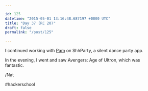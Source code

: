 ```yaml
---

id: 125
datetime: "2015-05-01 13:16:48.687197 +0000 UTC"
title: "Day 37 (RC 20)"
draft: false
permalink: "/post/125"

---
```


I continued working with [Pam](http://thewebivore.com/recurse-center-week-11/) on ShhParty, a silent dance party app.

In the evening, I went and saw Avengers: Age of Ultron, which was fantastic.

/Nat

#hackerschool
